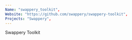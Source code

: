 ```yaml
---
Name: "swappery_toolkit",
Website: "https://github.com/swappery/swappery-toolkit",
Projects: "Swappery",
---
```

<!--lang:en--> 
Swappery Toolkit
<!--lang:es--] 
test
<!--lang:de--] 
test
<!--lang:fr--] 
test
<!--lang:pl--] 
test
<!--lang:uk--] 
test
[!--lang:*-->  
